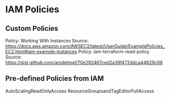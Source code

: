 # IAM Policies

## Custom Policies
Policy: Working With Instances
Source: https://docs.aws.amazon.com/AWSEC2/latest/UserGuide/ExamplePolicies_EC2.html#iam-example-instances
Policy: iam-terraform-read-policy
Source: https://gist.github.com/arsdehnel/70e292467ced2a39f472ddca44629c08

## Pre-defined Policies from IAM
AutoScalingReadOnlyAccess
ResourceGroupsandTagEditorFullAccess
